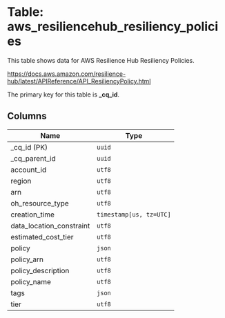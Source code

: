 # Table: aws_resiliencehub_resiliency_policies

This table shows data for AWS Resilience Hub Resiliency Policies.

https://docs.aws.amazon.com/resilience-hub/latest/APIReference/API_ResiliencyPolicy.html

The primary key for this table is **_cq_id**.

## Columns

| Name          | Type          |
| ------------- | ------------- |
|_cq_id (PK)|`uuid`|
|_cq_parent_id|`uuid`|
|account_id|`utf8`|
|region|`utf8`|
|arn|`utf8`|
|oh_resource_type|`utf8`|
|creation_time|`timestamp[us, tz=UTC]`|
|data_location_constraint|`utf8`|
|estimated_cost_tier|`utf8`|
|policy|`json`|
|policy_arn|`utf8`|
|policy_description|`utf8`|
|policy_name|`utf8`|
|tags|`json`|
|tier|`utf8`|
